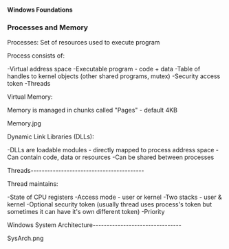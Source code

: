 #### Windows Foundations

### Processes and Memory


Processes:
Set of resources used to execute program

Process consists of:

-Virtual address space
-Executable program - code + data
-Table of handles to kernel objects (other shared programs, mutex)
-Security access token
-Threads

Virtual Memory:

Memory is managed in chunks called  "Pages" - default 4KB

Memory.jpg

Dynamic Link Libraries (DLLs):

-DLLs are loadable modules - directly mapped to process address space
-Can contain code, data or resources
-Can be shared between processes


Threads-----------------------------------------

Thread maintains:

-State of CPU registers
-Access mode - user or kernel
-Two stacks - user & kernel
-Optional security token (usually thread uses process's token but sometimes it can have it's own different token)
-Priority


Windows System Architecture--------------------------------

SysArch.png
